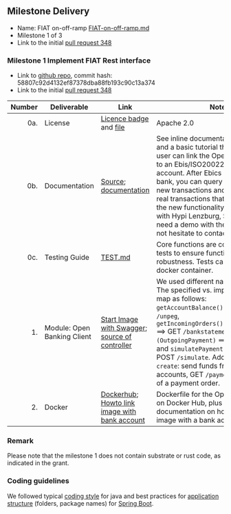## Milestone Delivery

- Name: FIAT on-off-ramp [FIAT-on-off-ramp.md](https://github.com/w3f/Open-Grants-Program/blob/master/applications/FIAT-on-off-ramp.md)
- Milestone 1 of 3
- Link to the initial [pull request 348](https://github.com/w3f/Open-Grants-Program/pull/348)

### Milestone 1 Implement FIAT Rest interface

- Link to [github repo](https://github.com/element36-io/ebics-java-service/), commit hash: 58807c92d4132ef87378dba88fb193c90c13a374
- Link to the initial [pull request 348](https://github.com/w3f/Open-Grants-Program/pull/348)

| Number | Deliverable                 | Link                                                                                                                                                                                                                                                                                   | Notes                                                                                                                                                                                                                                                                                                                                                                                                                                                     |
| -----: | --------------------------- | -------------------------------------------------------------------------------------------------------------------------------------------------------------------------------------------------------------------------------------------------------------------------------------- | --------------------------------------------------------------------------------------------------------------------------------------------------------------------------------------------------------------------------------------------------------------------------------------------------------------------------------------------------------------------------------------------------------------------------------------------------------- |
|    0a. | License                     | [Licence badge](https://github.com/element36-io/ebics-java-service) and [file](https://github.com/element36-io/ebics-java-service/blob/main/LICENCE)                                                                                                                                   | Apache 2.0                                                                                                                                                                                                                                                                                                                                                                                                                                                |
|    0b. | Documentation               | [Source](https://github.com/element36-io/ebics-java-service/tree/main/src/main/java/io/element36/cash36); [documentation](https://github.com/element36-io/ebics-java-service/blob/main/README.md#setup)                                                                                | See inline documentation of the code and a basic tutorial that explains how a user can link the Open Banking Client to an Ebis/ISO20022 compatible bank account. After Ebics setup with the bank, you can query balance, to read new transactions and to send test and real transactions that will show how the new functionality works. Tested with Hypi Lenzburg, Switzerland. If you need a demo with the real backend, do not hesitate to contact us. |
|    0c. | Testing Guide               | [TEST.md](https://github.com/element36-io/ebics-java-service/blob/main/TEST.md)                                                                                                                                                                                                        | Core functions are covered by unit tests to ensure functionality and robustness. Tests can be run in the docker container.                                                                                                                                                                                                                                                                                                                                |
|     1. | Module: Open Banking Client | [Start Image with Swagger](https://github.com/element36-io/ebics-java-service#start-the-service--take-a-look-at-the-api); [source of controller](https://github.com/element36-io/ebics-java-service/blob/main/src/main/java/io/element36/cash36/ebics/controller/EbicsController.java) | We used different names for functions. The specified vs. implemented names map as follows: `getAccountBalance():Decimal` ==> POST `/unpeg`, `getIncomingOrders():IncomingPayments` ==> GET `/bankstatements`, `createOrder (OutgoingPayment)` ==> POST `/unpeg` and `simulatePayment(Payment)` ==> POST `/simulate`. Addional APIs: `create`: send funds from any of linked accounts, GET `/paymentstatus`: status of a payment order.                    |
|     2. | Docker                      | [Dockerhub](https://hub.docker.com/r/e36io/ebics-service); [Howto link image with bank account](https://github.com/element36-io/ebics-java-service/blob/main/HOWTO.md)                                                                                                                 | Dockerfile for the Open Banking Client on Docker Hub, plus add documentation on how to link the image with a bank account.                                                                                                                                                                                                                                                                                                                                |

### Remark

Please note that the milestone 1 does not contain substrate or rust code, as indicated in the grant.

### Coding guidelines

We followed typical [coding style](https://www.cs.cornell.edu/courses/JavaAndDS/JavaStyle.html#NameVariable)
for java and best practices for [application structure](https://medium.com/the-resonant-web/spring-boot-2-0-project-structure-and-best-practices-part-2-7137bdcba7d3) (folders, package names) for [Spring Boot](https://spring.io/projects/spring-boot).
